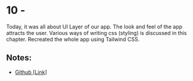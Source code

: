 # 10 -

Today, it was all about UI Layer of our app. The look and feel of the app attracts the user. Various ways of writing css (styling) is discussed in this chapter. Recreated the whole app using Tailwind CSS.

## Notes:

- [Github [Link]]()
